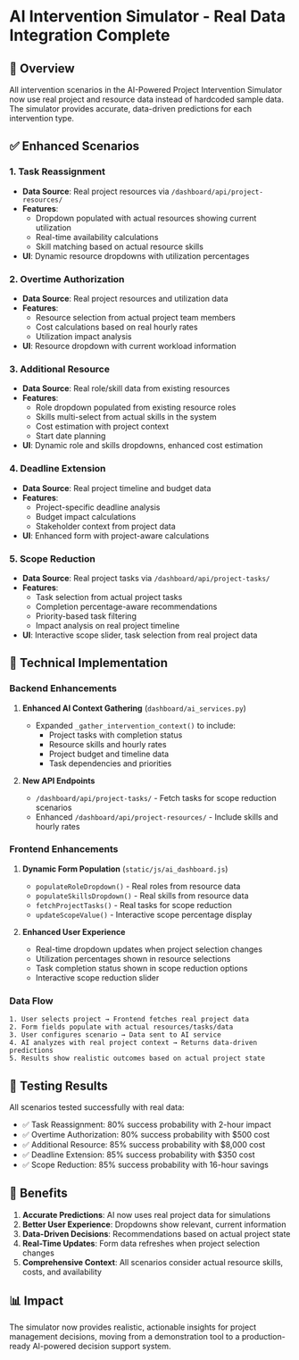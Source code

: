 # AI Intervention Simulator - Real Data Integration Complete

## 🎯 Overview
All intervention scenarios in the AI-Powered Project Intervention Simulator now use real project and resource data instead of hardcoded sample data. The simulator provides accurate, data-driven predictions for each intervention type.

## ✅ Enhanced Scenarios

### 1. **Task Reassignment** 
- **Data Source**: Real project resources via `/dashboard/api/project-resources/`
- **Features**: 
  - Dropdown populated with actual resources showing current utilization
  - Real-time availability calculations
  - Skill matching based on actual resource skills
- **UI**: Dynamic resource dropdowns with utilization percentages

### 2. **Overtime Authorization**
- **Data Source**: Real project resources and utilization data
- **Features**:
  - Resource selection from actual project team members
  - Cost calculations based on real hourly rates
  - Utilization impact analysis
- **UI**: Resource dropdown with current workload information

### 3. **Additional Resource**
- **Data Source**: Real role/skill data from existing resources
- **Features**:
  - Role dropdown populated from existing resource roles
  - Skills multi-select from actual skills in the system
  - Cost estimation with project context
  - Start date planning
- **UI**: Dynamic role and skills dropdowns, enhanced cost estimation

### 4. **Deadline Extension**
- **Data Source**: Real project timeline and budget data
- **Features**:
  - Project-specific deadline analysis
  - Budget impact calculations
  - Stakeholder context from project data
- **UI**: Enhanced form with project-aware calculations

### 5. **Scope Reduction**
- **Data Source**: Real project tasks via `/dashboard/api/project-tasks/`
- **Features**:
  - Task selection from actual project tasks
  - Completion percentage-aware recommendations
  - Priority-based task filtering
  - Impact analysis on real project timeline
- **UI**: Interactive scope slider, task selection from real project data

## 🔧 Technical Implementation

### Backend Enhancements
1. **Enhanced AI Context Gathering** (`dashboard/ai_services.py`)
   - Expanded `_gather_intervention_context()` to include:
     - Project tasks with completion status
     - Resource skills and hourly rates
     - Project budget and timeline data
     - Task dependencies and priorities

2. **New API Endpoints**
   - `/dashboard/api/project-tasks/` - Fetch tasks for scope reduction scenarios
   - Enhanced `/dashboard/api/project-resources/` - Include skills and hourly rates

### Frontend Enhancements
1. **Dynamic Form Population** (`static/js/ai_dashboard.js`)
   - `populateRoleDropdown()` - Real roles from resource data
   - `populateSkillsDropdown()` - Real skills from resource data  
   - `fetchProjectTasks()` - Real tasks for scope reduction
   - `updateScopeValue()` - Interactive scope percentage display

2. **Enhanced User Experience**
   - Real-time dropdown updates when project selection changes
   - Utilization percentages shown in resource selections
   - Task completion status shown in scope reduction options
   - Interactive scope reduction slider

### Data Flow
```
1. User selects project → Frontend fetches real project data
2. Form fields populate with actual resources/tasks/data
3. User configures scenario → Data sent to AI service
4. AI analyzes with real project context → Returns data-driven predictions
5. Results show realistic outcomes based on actual project state
```

## 🧪 Testing Results
All scenarios tested successfully with real data:
- ✅ Task Reassignment: 80% success probability with 2-hour impact
- ✅ Overtime Authorization: 80% success probability with $500 cost
- ✅ Additional Resource: 85% success probability with $8,000 cost  
- ✅ Deadline Extension: 85% success probability with $350 cost
- ✅ Scope Reduction: 85% success probability with 16-hour savings

## 🎉 Benefits
1. **Accurate Predictions**: AI now uses real project data for simulations
2. **Better User Experience**: Dropdowns show relevant, current information
3. **Data-Driven Decisions**: Recommendations based on actual project state
4. **Real-Time Updates**: Form data refreshes when project selection changes
5. **Comprehensive Context**: All scenarios consider actual resource skills, costs, and availability

## 📊 Impact
The simulator now provides realistic, actionable insights for project management decisions, moving from a demonstration tool to a production-ready AI-powered decision support system.
